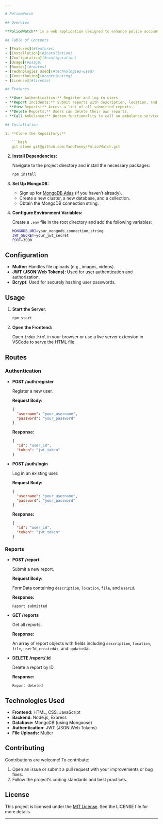 ```yaml
---

# PoliceWatch

## Overview

**PoliceWatch** is a web application designed to enhance police accountability by providing a platform for users to report incidents related to police conduct. The application features user registration, login, incident reporting with file uploads, viewing submitted reports, and deleting reports. Built with Node.js, Express, and MongoDB, PoliceWatch aims to foster transparency and improve community safety.

## Table of Contents

- [Features](#features)
- [Installation](#installation)
- [Configuration](#configuration)
- [Usage](#usage)
- [Routes](#routes)
- [Technologies Used](#technologies-used)
- [Contributing](#contributing)
- [License](#license)

## Features

- **User Authentication:** Register and log in users.
- **Report Incidents:** Submit reports with description, location, and file uploads (e.g., images or videos).
- **View Reports:** Access a list of all submitted reports.
- **Delete Reports:** Users can delete their own reports.
- **Call Ambulance:** Button functionality to call an ambulance service (to be implemented).

## Installation

1. **Clone the Repository:**

   ```bash
   git clone git@github.com:YanoTonny/PoliceWatch.git
   ```

2. **Install Dependencies:**

   Navigate to the project directory and install the necessary packages:

   ```bash
   npm install
   ```

3. **Set Up MongoDB:**

   - Sign up for [MongoDB Atlas](https://www.mongodb.com/cloud/atlas) (if you haven’t already).
   - Create a new cluster, a new database, and a collection.
   - Obtain the MongoDB connection string.

4. **Configure Environment Variables:**

   Create a `.env` file in the root directory and add the following variables:

   ```bash
   MONGODB_URI=your_mongodb_connection_string
   JWT_SECRET=your_jwt_secret
   PORT=3000
   ```

## Configuration

- **Multer:** Handles file uploads (e.g., images, videos).
- **JWT (JSON Web Tokens):** Used for user authentication and authorization.
- **Bcrypt:** Used for securely hashing user passwords.

## Usage

1. **Start the Server:**

   ```bash
   npm start
   ```

2. **Open the Frontend:**

   Open `index.html` in your browser or use a live server extension in VSCode to serve the HTML file.

## Routes

### Authentication

- **POST /auth/register**
  
  Register a new user.

  **Request Body:**

  ```json
  {
    "username": "your_username",
    "password": "your_password"
  }
  ```

  **Response:**

  ```json
  {
    "id": "user_id",
    "token": "jwt_token"
  }
  ```

- **POST /auth/login**
  
  Log in an existing user.

  **Request Body:**

  ```json
  {
    "username": "your_username",
    "password": "your_password"
  }
  ```

  **Response:**

  ```json
  {
    "id": "user_id",
    "token": "jwt_token"
  }
  ```

### Reports

- **POST /report**

  Submit a new report.

  **Request Body:**

  FormData containing `description`, `location`, `file`, and `userId`.

  **Response:**

  `Report submitted`

- **GET /reports**

  Get all reports.

  **Response:**

  An array of report objects with fields including `description`, `location`, `file`, `userId`, `createdAt`, and `updatedAt`.

- **DELETE /report/:id**

  Delete a report by ID.

  **Response:**

  `Report deleted`

## Technologies Used

- **Frontend:** HTML, CSS, JavaScript
- **Backend:** Node.js, Express
- **Database:** MongoDB (using Mongoose)
- **Authentication:** JWT (JSON Web Tokens)
- **File Uploads:** Multer

## Contributing

Contributions are welcome! To contribute:

1. Open an issue or submit a pull request with your improvements or bug fixes.
2. Follow the project's coding standards and best practices.

## License

This project is licensed under the [MIT License](LICENSE). See the LICENSE file for more details.

---
```

